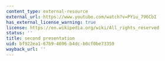 ```yaml
---
content_type: external-resource
external_url: https://www.youtube.com/watch?v=PYiu_796CbI
has_external_license_warning: true
license: https://en.wikipedia.org/wiki/All_rights_reserved
status: ''
title: second presentation
uid: bf922ea1-67b9-4696-b4dc-b0cf0be73359
wayback_url: ''
---
```

